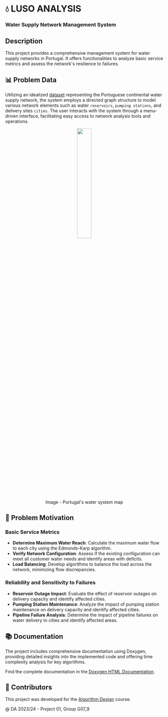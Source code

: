 # 💧 LUSO ANALYSIS
### Water Supply Network Management System

## Description
This project provides a comprehensive management system for water supply networks in Portugal.
It offers functionalities to analyze basic service metrics and assess the network's resilience to failures.


## 📊 Problem Data
Utilizing an idealized [dataset](data/large-dataSet/) representing the Portuguese continental water supply network,
the system employs a directed graph structure to model various network elements such as water `reservoirs`,
`pumping stations`, and delivery sites `cities`. The user interacts with the system through a menu-driven interface,
facilitating easy access to network analysis tools and operations.

<p align="center"><img src="docs/images/portugal_map.png" width=30%></p>
<p align="center">Image - Portugal's water system map</p>

## 🚀 Problem Motivation

### Basic Service Metrics
- **Determine Maximum Water Reach**: Calculate the maximum water flow to each city using the Edmonds-Karp algorithm.
- **Verify Network Configuration**: Assess if the existing configuration can meet all customer water needs and identify areas with deficits.
- **Load Balancing**: Develop algorithms to balance the load across the network, minimizing flow discrepancies.

### Reliability and Sensitivity to Failures
- **Reservoir Outage Impact**: Evaluate the effect of reservoir outages on delivery capacity and identify affected cities.
- **Pumping Station Maintenance**: Analyze the impact of pumping station maintenance on delivery capacity and identify affected cities.
- **Pipeline Failure Analysis**: Determine the impact of pipeline failures on water delivery to cities and identify affected areas.

## 📚 Documentation
The project includes comprehensive documentation using Doxygen, providing detailed insights into the implemented code and offering
time complexity analysis for key algorithms.

Find the complete documentation in the [Doxygen HTML Documentation](docs/output/index.html).

## 🤝 Contributors
This project was developed for the [Algorithm Design](https://sigarra.up.pt/feup/en/UCURR_GERAL.FICHA_UC_VIEW?pv_ocorrencia_id=484424) course.

@ DA 2023/24 - Project 01, Group G07_9

